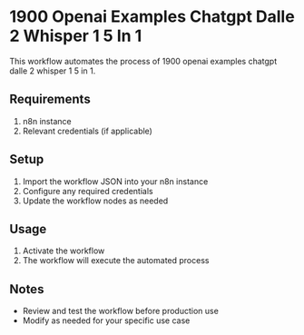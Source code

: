 # 1900 Openai Examples Chatgpt Dalle 2 Whisper 1 5 In 1

This workflow automates the process of 1900 openai examples chatgpt dalle 2 whisper 1 5 in 1.

## Requirements

1. n8n instance
2. Relevant credentials (if applicable)

## Setup

1. Import the workflow JSON into your n8n instance
2. Configure any required credentials
3. Update the workflow nodes as needed

## Usage

1. Activate the workflow
2. The workflow will execute the automated process

## Notes

- Review and test the workflow before production use
- Modify as needed for your specific use case
